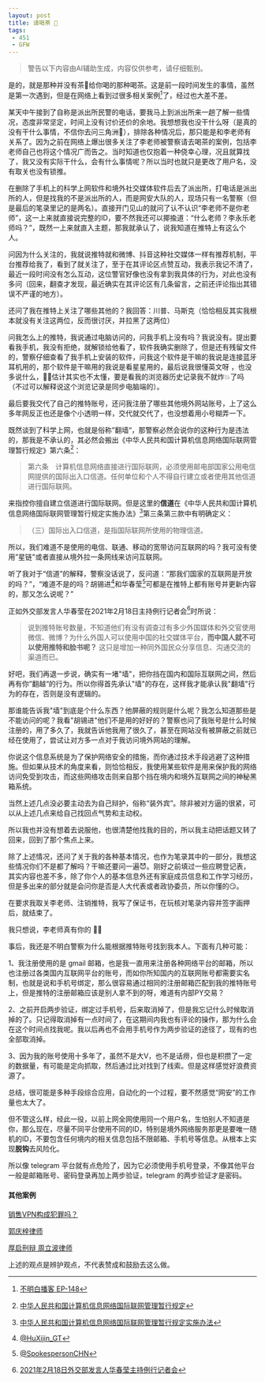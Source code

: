 ```yaml
---
layout: post
title: 请喝茶 🍵
tags:
 - 451
 - GFW
---
```


> 警告以下内容由AI辅助生成，内容仅供参考，请仔细甄别。

是的，就是那种并没有茶🍵给你喝的那种喝茶。这是前一段时间发生的事情，虽然是第一次遇到，但是在网络上看到过很多相关案例[^7]了，经过也大差不差。

某天中午接到了自称是派出所民警的电话，要我马上到派出所来一趟了解一些情况，态度非常坚定，时间上没有讨价还价的余地。我想想我也没干什么呀（是真的没有干什么事情，不信你去问三角洲🤫），排除各种情况后，那只能是和李老师有关系了。因为之前在网络上爆出很多关注了李老师被警察请去喝茶的案例，包括李老师自己也将这个情况广而告之。当时知道也仅抱着一种侥幸心理，况且就算找了，我又没有实际干什么，会有什么事情呢？所以当时也就只是更改了用户名，没有取关也没有锁推。

在删除了手机上的科学上网软件和境外社交媒体软件后去了派出所，打电话是派出所的人，但是找我的不是派出所的人，而是网安大队的人，现场只有一名警察（但是最后的笔录里记的是两名）。直接开门见山的就问了认不认识“李老师不是你老师”，这一上来就直接说完整的ID，要不然我还可以揶揄道：“什么老师？李永乐老师吗？”，既然一上来就直入主题，那我就承认了，说我知道在推特上有这么个人。

问因为什么关注的，我就说推特就和微博、抖音这种社交媒体一样有推荐机制，平台推荐给我了，看到了就关注了，至于在其评论区点赞互动，我表示我记不清了，最近一段时间没有怎么互动，这位警官好像也没有拿到我具体的行为，对此也没有多问（回来，翻查才发现，最近确实在其评论区有几条留言，之前还评论指出其错误不严谨的地方）。

还问了我在推特上关注了哪些其他的？我回答：川普、马斯克（恰恰相反其实我根本就没有关注这两位，反而很讨厌，并拉黑了这两位）

问我怎么上的推特，我说通过电脑访问的，问我手机上没有吗？我说没有。提出要看我手机，我没有拒绝，就解锁给他看了，软件我确实删除了，但是还有残留文件的，警察仔细查看了我手机上安装的软件，问我这个软件是干嘛的我说是连接蓝牙耳机用的，那个软件是干嘛用的我说是看星星用的，最后说我很懂英文呀 ，也没多说什么，😵‍💫估计其实也不太懂，要是看我的浏览器历史记录我不就炸💥了吗（不过可以解释说这个浏览记录是同步电脑端的）。

最后要我交代了自己的推特账号，还问我注册了哪些其他境外网站账号，上了这么多年网反正也还是像个小透明一样，交代就交代了，也没想着用小号糊弄一下。

 既然谈到了科学上网，也就是俗称”翻墙“，那警察必然会说你的这种行为是违法的，那我是不承认的，其必然会搬出《中华人民共和国计算机信息网络国际联网管理暂行规定》第六条[^1]：

>第六条　计算机信息网络直接进行国际联网，必须使用邮电部国家公用电信网提供的国际出入口信道。任何单位和个人不得自行建立或者使用其他信道进行国际联网。

来指控你擅自建立信道进行国际联网。但是这里的**信道**在《中华人民共和国计算机信息网络国际联网管理暂行规定实施办法》[^2]第三条第三款中有明确定义：

>（三）国际出入口信道，是指国际联网所使用的物理信道。

所以，我们难道不是使用的电信、联通、移动的宽带访问互联网的吗？我可没有使用”星链"或者直接从境外拉一条网线来访问互联网。

听了我对于“信道”的解释，警察没话说了，反问道：“那我们国家的互联网是开放的吗？”，“难道不是的吗？胡锡进[^4]和华春莹[^5]可都是在推特上都有账号并更新内容的，那又怎么说呢？”

正如外交部发言人华春莹在2021年2月18日主持例行记者会[^3]时所说：

>说到推特账号数量，不知道他们有没有调查过有多少外国媒体和外交官使用微信、微博？为什么外国人可以使用中国的社交媒体平台，**而中国人就不可以使用推特和脸书呢？** 这只是增加一种同外国民众分享信息、沟通交流的渠道而已。

好吧，我们再退一步说，确实有一堵"墙"，把你挡在国内和国际互联网之间，然后再有你”翻越“的行为。所以你得首先承认"墙"的存在，这样我才能承认我"翻墙"行为的存在，否则是没有逻辑的。

那谁能告诉我"墙"到底是个什么东西？他屏蔽的规则是什么呢？我怎么知道那些是不能访问的呢？我看"胡锡进"他们不是用的好好的？警察也问了我账号是什么时候注册的，用了多久了，我就告诉他我用了很久了，甚至在网站没有被屏蔽之前就已经在使用了，尝试让对方多一点对于我访问境外网站的理解。

你说这个信息系统是为了保护网络安全的措施，而你通过技术手段逃避了这种措施。但如果从技术的角度来看，则恰恰相反，我使用某些软件是用来保护我的网络访问免受到攻击，而这些网络攻击则来自那个挡在境内和境外互联网之间的神秘黑箱系统。

当然上述几点没必要主动去为自己辩护，俗称“装外宾”。除非被对方逼的很紧，可以从上述几点来给自己找回点气势和主动权。

所以我也并没有想着去说服他，也很清楚他找我的目的，所以我主动把话题又转了回来，回到了那个焦点上来。

除了上述情况，还问了关于我的各种基本情况，也作为笔录其中的一部分，我想这些情况你们不是都了解吗？干嘛还要问一遍😈。刚好之前填过一些应聘登记表，其实内容也差不多，除了你个人的基本信息外还有家庭成员信息和工作学习经历，但是多出来的部分就是会问你是否是人大代表或者政协委员，所以你懂的😏。

在要求我取关李老师、注销推特，我写了保证书，在玩核对笔录内容并签字画押后，就结束了。

我只想说，李老师真有你的 👊🔥


事后，我还是不明白警察为什么能根据推特账号找到我本人。下面有几种可能：

1、我注册使用的是 gmail 邮箱，也是我一直用来注册各种网络平台的邮箱，所以也注册过各类国内互联网平台的账号，而如你所知国内的互联网账号都需要实名制，也就是说和手机号绑定，那么很容易通过相同的注册邮箱匹配到我的推特账号上，但是推特的注册邮箱应该是别人拿不到的呀，难道有内部PY交易？

2、之前开启两步验证，绑定过手机号，后来取消掉了，但是我忘记什么时候取消掉的了。只记得取消掉有一点时间了，在这期间内我也有评论的操作，那为什么会在这个时间点找我呢。我以后再也不会用手机号作为两步验证的途径了，现有的也全部取消掉。

3、因为我的账号使用十多年了，虽然不是大V，也不是话痨，但也是积攒了一定的数据量，有可能是定向抓取，然后通过比对找到了线索。但是这样感觉好浪费资源了。

总结，很可能是多种手段综合应用，自动化的一个过程，要不然感觉“网安”的工作量也太大了。

但不管这么样，经此一役，以前上网全网使用同一个用户名，生怕别人不知道是你，那么现在，尽量不同平台使用不同的ID，特别是境外网络服务那更是要唯一随机的ID，不要包含任何境内的相关信息包括不限邮箱、手机号等信息。从根本上实现**脱钩**去风险化。

所以像 telegram 平台就有点危险了，因为它必须使用手机号登录，不像其他平台一般是邮箱账号、密码登录再加上两步验证，telegram 的两步验证才是密码。

#### 其他案例

[销售VPN构成犯罪吗？](https://www.v2ex.com/t/1132472)

[郭庆梓律师 ](https://www.bilibili.com/video/BV1wkEsziEwq)

[厚启刑辩 周立波律师](https://www.bilibili.com/video/BV1MHGSzvEzd)

上述的观点是辨护观点，不代表赞成和鼓励去这么做。

[^1]: [中华人民共和国计算机信息网络国际联网管理暂行规定](https://web.archive.org/web/20250120124158/https://www.cac.gov.cn/1996-02/02/c_126468621.htm)

[^2]:[中华人民共和国计算机信息网络国际联网管理暂行规定实施办法](https://web.archive.org/web/20240222233509/https://ga.sz.gov.cn/ZWGK/ZCFG/SZZCFGS/JD_WLGL/content/post_1298595.html)

[^3]:[2021年2月18日外交部发言人华春莹主持例行记者会](https://web.archive.org/web/20250521084744/https://www.fmprc.gov.cn/web/fyrbt_673021/jzhsl_673025/202102/t20210218_9604765.shtml)

[^4]:[@HuXijin_GT](https://x.com/huxijin_gt)

[^5]:[@SpokespersonCHN](https://x.com/SpokespersonCHN)

[^6]:[GFW Report](https://web.archive.org/web/20250519045009/https://gfw.report/zh/)

[^7]:[不明白播客 EP-148](https://web.archive.org/web/20250517172458/https://bumingbai.net/2025/05/02/148-hc-text/)